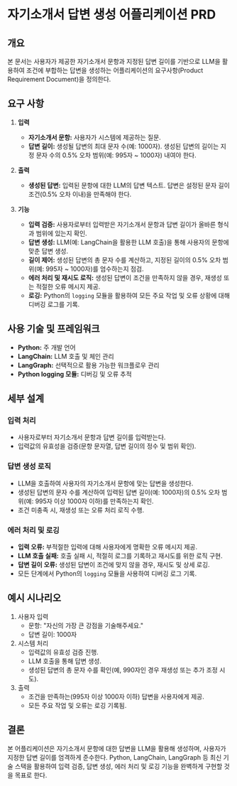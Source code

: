 # 자기소개서 답변 생성 어플리케이션 PRD

## 개요
본 문서는 사용자가 제공한 자기소개서 문항과 지정된 답변 길이를 기반으로 LLM을 활용하여 조건에 부합하는 답변을 생성하는 어플리케이션의 요구사항(Product Requirement Document)을 정의한다.

## 요구 사항
1. **입력**
   - **자기소개서 문항:** 사용자가 시스템에 제공하는 질문.
   - **답변 길이:** 생성될 답변의 최대 문자 수(예: 1000자). 생성된 답변의 길이는 지정 문자 수의 0.5% 오차 범위(예: 995자 ~ 1000자) 내여야 한다.

2. **출력**
   - **생성된 답변:** 입력된 문항에 대한 LLM의 답변 텍스트. 답변은 설정된 문자 길이 조건(0.5% 오차 이내)을 만족해야 한다.

3. **기능**
   - **입력 검증:** 사용자로부터 입력받은 자기소개서 문항과 답변 길이가 올바른 형식과 범위에 있는지 확인.
   - **답변 생성:** LLM(예: LangChain을 활용한 LLM 호출)을 통해 사용자의 문항에 맞춘 답변 생성.
   - **길이 제어:** 생성된 답변의 총 문자 수를 계산하고, 지정된 길이의 0.5% 오차 범위(예: 995자 ~ 1000자)를 엄수하는지 점검.
   - **에러 처리 및 재시도 로직:** 생성된 답변이 조건을 만족하지 않을 경우, 재생성 또는 적절한 오류 메시지 제공.
   - **로깅:** Python의 `logging` 모듈을 활용하여 모든 주요 작업 및 오류 상황에 대해 디버깅 로그를 기록.

## 사용 기술 및 프레임워크
- **Python:** 주 개발 언어
- **LangChain:** LLM 호출 및 체인 관리
- **LangGraph:** 선택적으로 활용 가능한 워크플로우 관리
- **Python logging 모듈:** 디버깅 및 오류 추적

## 세부 설계
### 입력 처리
- 사용자로부터 자기소개서 문항과 답변 길이를 입력받는다.
- 입력값의 유효성을 검증(문항 문자열, 답변 길이의 정수 및 범위 확인).

### 답변 생성 로직
- LLM을 호출하여 사용자의 자기소개서 문항에 맞는 답변을 생성한다.
- 생성된 답변의 문자 수를 계산하여 입력된 답변 길이(예: 1000자)의 0.5% 오차 범위(예: 995자 이상 1000자 이하)를 만족하는지 확인.
- 조건 미충족 시, 재생성 또는 오류 처리 로직 수행.

### 에러 처리 및 로깅
- **입력 오류:** 부적절한 입력에 대해 사용자에게 명확한 오류 메시지 제공.
- **LLM 호출 실패:** 호출 실패 시, 적절히 로그를 기록하고 재시도를 위한 로직 구현.
- **답변 길이 오류:** 생성된 답변이 조건에 맞지 않을 경우, 재시도 및 상세 로깅.
- 모든 단계에서 Python의 `logging` 모듈을 사용하여 디버깅 로그 기록.

## 예시 시나리오
1. 사용자 입력
   - 문항: "자신의 가장 큰 강점을 기술해주세요."
   - 답변 길이: 1000자
2. 시스템 처리
   - 입력값의 유효성 검증 진행.
   - LLM 호출을 통해 답변 생성.
   - 생성된 답변의 총 문자 수를 확인(예, 990자인 경우 재생성 또는 추가 조정 시도).
3. 출력
   - 조건을 만족하는(995자 이상 1000자 이하) 답변을 사용자에게 제공.
   - 모든 주요 작업 및 오류는 로깅 기록됨.

## 결론
본 어플리케이션은 자기소개서 문항에 대한 답변을 LLM을 활용해 생성하며, 사용자가 지정한 답변 길이를 엄격하게 준수한다. Python, LangChain, LangGraph 등 최신 기술 스택을 활용하여 입력 검증, 답변 생성, 에러 처리 및 로깅 기능을 완벽하게 구현할 것을 목표로 한다. 